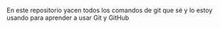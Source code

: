 En este repositorio yacen todos los comandos de git que sé y lo estoy usando para aprender a usar Git y GitHub
